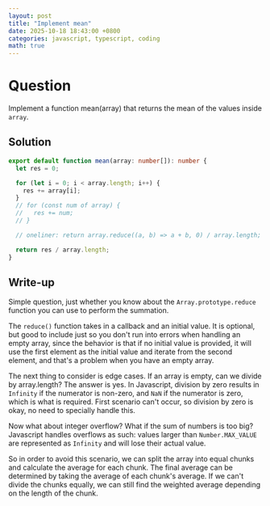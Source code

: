 ```yaml
---
layout: post
title: "Implement mean"
date: 2025-10-18 18:43:00 +0800
categories: javascript, typescript, coding
math: true
---
```


# Question

Implement a function mean(array) that returns the mean of the values inside `array`.

## Solution

```typescript
export default function mean(array: number[]): number {
  let res = 0;

  for (let i = 0; i < array.length; i++) {
    res += array[i];
  }
  // for (const num of array) {
  //   res += num;
  // }

  // oneliner: return array.reduce((a, b) => a + b, 0) / array.length;

  return res / array.length;
}
```

## Write-up

Simple question, just whether you know about the `Array.prototype.reduce` function
you can use to perform the summation.

The `reduce()` function takes in a callback and an initial value. It is optional,
but good to include just so you don't run into errors when handling an empty array,
since the behavior is that if no initial value is provided, it will use the first
element as the initial value and iterate from the second element, and that's a
problem when you have an empty array.

The next thing to consider is edge cases. If an array is empty, can we divide by
array.length? The answer is yes. In Javascript, division by zero results in `Infinity`
if the numerator is non-zero, and `NaN` if the numerator is zero, which is what
is required. First scenario can't occur, so division by zero is okay, no need to
specially handle this.

Now what about integer overflow? What if the sum of numbers is too big? Javascript
handles overflows as such: values larger than `Number.MAX_VALUE` are represented as
`Infinity` and will lose their actual value.

So in order to avoid this scenario, we can split the array into equal chunks and
calculate the average for each chunk. The final average can be determined by taking
the average of each chunk's average. If we can't divide the chunks equally, we can
still find the weighted average depending on the length of the chunk.
